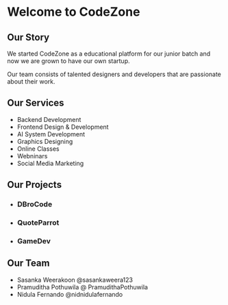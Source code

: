 # Welcome to CodeZone

## Our Story

We started CodeZone as a educational platform for our junior batch and now we are grown to have our own startup.

Our team consists of talented designers and developers that are passionate about their work.

## Our Services

- Backend Development
- Frontend Design & Development
- AI System Development
- Graphics Designing
- Online Classes
- Webninars
- Social Media Marketing

## Our Projects
- ### DBroCode
- ### QuoteParrot
- ### GameDev


## Our Team

- Sasanka Weerakoon @sasankaweera123
- Pramuditha Pothuwila @ PramudithaPothuwila
- Nidula Fernando @nidnidulafernando
